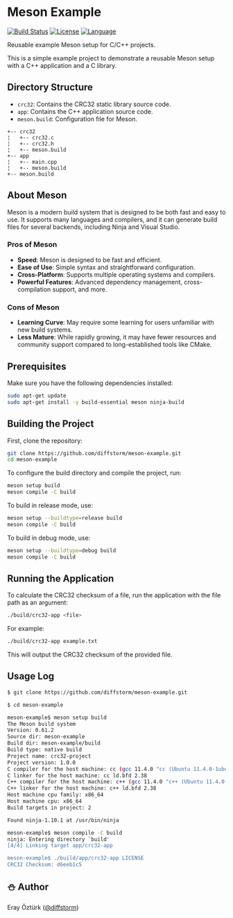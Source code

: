 
# Meson Example

[![Build Status](https://github.com/diffstorm/meson-example/actions/workflows/c-cpp.yml/badge.svg)](https://github.com/diffstorm/meson-example/actions)
[![License](https://img.shields.io/github/license/diffstorm/meson-example)](https://github.com/diffstorm/meson-example/blob/main/LICENSE)
[![Language](https://img.shields.io/github/languages/top/diffstorm/meson-example)](https://github.com/diffstorm/meson-example)

Reusable example Meson setup for C/C++ projects.

This is a simple example project to demonstrate a reusable Meson setup with a C++ application and a C library.

## Directory Structure

- `crc32`: Contains the CRC32 static library source code.
- `app`: Contains the C++ application source code.
- `meson.build`: Configuration file for Meson.

```
+-- crc32
¦   +-- crc32.c
¦   +-- crc32.h
¦   +-- meson.build
+-- app
¦   +-- main.cpp
¦   +-- meson.build
+-- meson.build
```

## About Meson

Meson is a modern build system that is designed to be both fast and easy to use. It supports many languages and compilers, and it can generate build files for several backends, including Ninja and Visual Studio.

### Pros of Meson
- **Speed**: Meson is designed to be fast and efficient.
- **Ease of Use**: Simple syntax and straightforward configuration.
- **Cross-Platform**: Supports multiple operating systems and compilers.
- **Powerful Features**: Advanced dependency management, cross-compilation support, and more.

### Cons of Meson
- **Learning Curve**: May require some learning for users unfamiliar with new build systems.
- **Less Mature**: While rapidly growing, it may have fewer resources and community support compared to long-established tools like CMake.

## Prerequisites

Make sure you have the following dependencies installed:

```sh
sudo apt-get update
sudo apt-get install -y build-essential meson ninja-build
```

## Building the Project

First, clone the repository:
```sh
git clone https://github.com/diffstorm/meson-example.git
cd meson-example
```

To configure the build directory and compile the project, run:

```sh
meson setup build
meson compile -C build
```

To build in release mode, use:

```sh
meson setup --buildtype=release build
meson compile -C build
```

To build in debug mode, use:

```sh
meson setup --buildtype=debug build
meson compile -C build
```

## Running the Application

To calculate the CRC32 checksum of a file, run the application with the file path as an argument:

```sh
./build/crc32-app <file>
```

For example:

```sh
./build/crc32-app example.txt
```

This will output the CRC32 checksum of the provided file.

## Usage Log

```sh
$ git clone https://github.com/diffstorm/meson-example.git

$ cd meson-example

meson-example$ meson setup build
The Meson build system
Version: 0.61.2
Source dir: meson-example
Build dir: meson-example/build
Build type: native build
Project name: crc32-project
Project version: 1.0.0
C compiler for the host machine: cc (gcc 11.4.0 "cc (Ubuntu 11.4.0-1ubuntu1~22.04) 11.4.0")
C linker for the host machine: cc ld.bfd 2.38
C++ compiler for the host machine: c++ (gcc 11.4.0 "c++ (Ubuntu 11.4.0-1ubuntu1~22.04) 11.4.0")
C++ linker for the host machine: c++ ld.bfd 2.38
Host machine cpu family: x86_64
Host machine cpu: x86_64
Build targets in project: 2

Found ninja-1.10.1 at /usr/bin/ninja

meson-example$ meson compile -C build
ninja: Entering directory `build'
[4/4] Linking target app/crc32-app

meson-example$ ./build/app/crc32-app LICENSE
CRC32 Checksum: d6eeb1c5
```

## :snowman: Author

Eray Öztürk ([@diffstorm](https://github.com/diffstorm))

